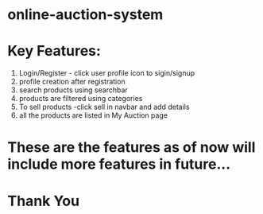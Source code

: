 # online-auction-system
# Key Features:
1. Login/Register - click user profile icon to sigin/signup
2. profile creation after registration
3. search products using searchbar
4. products are filtered using categories
5. To sell products -click sell in navbar and add details
6. all the products are listed in My Auction page

# These are the features as of now will include more features in future...
# Thank You

